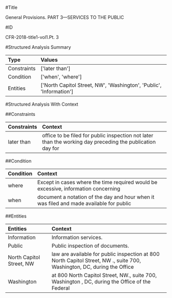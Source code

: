 #Title

General Provisions. PART 3—SERVICES TO THE PUBLIC


#ID

CFR-2018-title1-vol1.Pt. 3


#Structured Analysis Summary

| Type        | Values                                                              |
|:------------|:--------------------------------------------------------------------|
| Constraints | ['later than']                                                      |
| Condition   | ['when', 'where']                                                   |
| Entities    | ['North Capitol Street, NW', 'Washington', 'Public', 'Information'] |


#Structured Analysis With Context

 


##Constraints

| Constraints   | Context                                                                                                   |
|:--------------|:----------------------------------------------------------------------------------------------------------|
| later than    | office to be filed for public inspection not later than the working day preceding the publication day for |


##Condition

| Condition   | Context                                                                                 |
|:------------|:----------------------------------------------------------------------------------------|
| where       | Except in cases  where the time required would be excessive, information concerning     |
| when        | document a notation of the day and hour when it was filed and made available for public |


##Entities

| Entities                 | Context                                                                                                                 |
|:-------------------------|:------------------------------------------------------------------------------------------------------------------------|
| Information              | Information  services.                                                                                                  |
| Public                   | Public  inspection of documents.                                                                                        |
| North Capitol Street, NW | law are available for public inspection at 800 North Capitol Street, NW ., suite 700, Washington, DC, during the Office |
| Washington               | at 800 North Capitol Street, NW., suite 700, Washington , DC, during the Office of the Federal                          |


